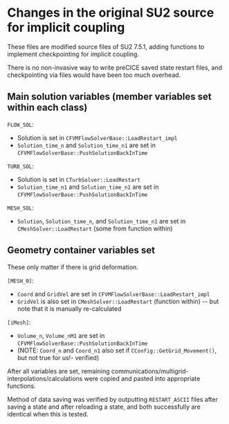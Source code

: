 # Changes in the original SU2 source for implicit coupling

These files are modified source files of SU2 7.5.1, adding functions to implement checkpointing for implicit coupling.

There is no non-invasive way to write preCICE saved state restart files, and checkpointing via files would have been too much overhead.

## Main solution variables (member variables set within each class)

`FLOW_SOL`:

- Solution is set in `CFVMFlowSolverBase::LoadRestart_impl`
- `Solution_time_n` and `Solution_time_n1` are set in `CFVMFlowSolverBase::PushSolutionBackInTime`

`TURB_SOL`:

- Solution is set in `CTurbSolver::LoadRestart`
- `Solution_time_n1` and `Solution_time_n1` are set in `CFVMFlowSolverBase::PushSolutionBackInTime`

`MESH_SOL`:

- `Solution`, `Solution_time_n`, and `Solution_time_n1` are set in `CMeshSolver::LoadRestart` (some from function within)

## Geometry container variables set

These only matter if there is grid deformation.

`[MESH_0]`:

- `Coord` and `GridVel` are set in `CFVMFlowSolverBase::LoadRestart_impl`
- `GridVel` is also set in `CMeshSolver::LoadRestart` (function within) -- but note that it is manually re-calculated

`[iMesh]`:

- `Volume_n`, `Volume_nM1` are set in `CFVMFlowSolverBase::PushSolutionBackInTime`
- (NOTE: `Coord_n` and `Coord_n1` also set if `CConfig::GetGrid_Movement()`, but not true for us!- verified)

After all variables are set, remaining communications/multigrid-interpolations/calculations were copied and pasted into appropriate functions.

Method of data saving was verified by outputting `RESTART_ASCII` files after saving a state and after reloading a state, and both successfully are identical when this is tested.
